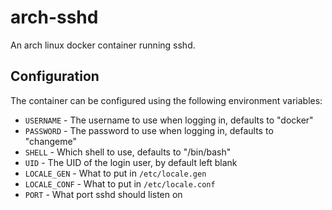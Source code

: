 # arch-sshd

An arch linux docker container running sshd.

## Configuration

The container can be configured using the following environment variables:

* `USERNAME` - The username to use when logging in, defaults to "docker"
* `PASSWORD` - The password to use when logging in, defaults to "changeme"
* `SHELL` - Which shell to use, defaults to "/bin/bash"
* `UID` - The UID of the login user, by default left blank
* `LOCALE_GEN` - What to put in `/etc/locale.gen`
* `LOCALE_CONF` - What to put in `/etc/locale.conf`
* `PORT` - What port sshd should listen on
